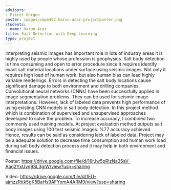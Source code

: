 ```yaml
---
advisors:
- Fikret Gürgen
poster: images/cmpe492-harun-acar-projectposter.png
students:
- name: Harun Acar
title: Salt Detection with Deep Learning
type: project
---
```


Interpreting seismic images has important role in lots of industry areas it is highly used by people whose profession is geophysics. Salt body detection is time consuming and open to error procedure since it requires identify exact salt material locations under surface using seismic images. Not only it requires high load of human work, but also human bias can lead highly variable renderings. Errors in detecting the salt body locations cause significant damage to both environment and drilling companies. Convolutional neural networks (CNNs) have been successfully applied in image segmentation problems. They can be used for seismic image interpretations. However, lack of labeled data prevents high performance of using existing CNN models in salt body detection. In this project method which is combination of supervised and unsupervised approaches developed to solve the problem. To increase accuracy, I combined two commonly used training models. At project evaluation method outputs salt body images using 100 test seismic images. %77 accuracy achieved. Hence, results can be said as considering lack of labeled data. Project may be a adequate solution to decrease time consumption and human work load during salt body detection process and it may help in both environment and financial issues.


Poster: <https://drive.google.com/file/d/16rJw5pRlzNa35aV-Aag2YxUvq9SL3giW/view?usp=sharing>


Video: <https://drive.google.com/file/d/1FU-ajmzzRttk5gK5BaHs9AFYxmA4ARM9/view?usp=sharing>